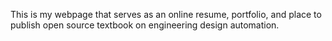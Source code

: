 This is my webpage that serves as an online resume, portfolio, and place to publish open source textbook on engineering design automation.
